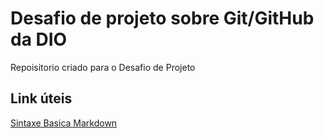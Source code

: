 # Desafio de projeto sobre Git/GitHub da DIO
Repoisitorio criado para o Desafio de Projeto

## Link úteis

[Sintaxe Basica Markdown](https://www.markdownguide.org/basic-syntax/)
